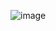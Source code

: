 
![image](https://user-images.githubusercontent.com/81167148/163670010-e630ac99-e61e-4a0f-960e-c491bb6eff01.png)
